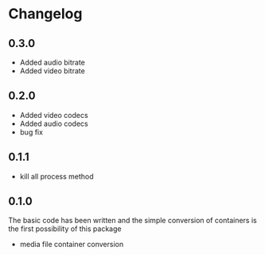 # Changelog

## 0.3.0
- Added audio bitrate
- Added video bitrate

## 0.2.0
- Added video codecs
- Added audio codecs
- bug fix

## 0.1.1
- kill all process method

## 0.1.0
The basic code has been written and the simple conversion of containers is the first possibility of this package

- media file container conversion

